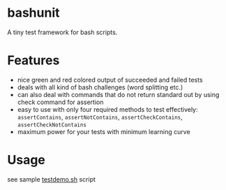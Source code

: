 # bashunit

A tiny test framework for bash scripts.

# Features

* nice green and red colored output of succeeded and failed tests
* deals with all kind of bash challenges (word splitting etc.)
* can also deal with commands that do not return standard out by using check command for assertion
* easy to use with only four required methods to test effectively: `assertContains`, `assertNotContains`, `assertCheckContains`, `assertCheckNotContains`
* maximum power for your tests with minimum learning curve

# Usage

see sample [testdemo.sh](https://github.com/nschlimm/bashunit/blob/master/testdemo.sh) script
